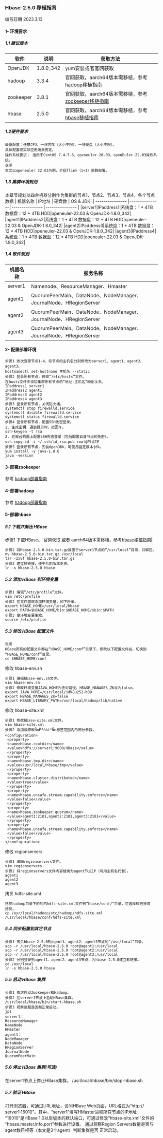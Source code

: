 ### Hbase-2.5.0 移植指南
编写日期 2023.3.13
#### 1- 环境要求
##### 1.1 建议版本
| 软件 | 说明 | 获取方法 |
| ---------------- |---------------- |---------------- |
|OpenJDK|1.8.0_342|yum安装或者官网获取|
|hadoop|3.3.4|官网获取，aarch64版本需移植，参考[hadoop移植指南](https://gitee.com/openeuler/bigdata/blob/master/Docs/%E7%A7%BB%E6%A4%8D%E6%8C%87%E5%8D%97/hadoop.md)|
|zookeeper|3.8.1|官网获取，aarch64版本需移植，参考[zookeeper移植指南](https://gitee.com/openeuler/bigdata/blob/master/Docs/%E7%A7%BB%E6%A4%8D%E6%8C%87%E5%8D%97/zookeeper.md)|
|hbase|2.5.0|官网获取，aarch64版本需移植，参考[hbase移植指南](https://gitee.com/openeuler/bigdata/blob/master/Docs/%E7%A7%BB%E6%A4%8D%E6%8C%87%E5%8D%97/hbase.md)|
##### 1.2硬件要求
```
最低配置：任意CPU、一根内存（大小不限）、一块硬盘（大小不限）。
具体配置视实际应用场景而定。
操作系统要求： 适用于CentOS 7.4~7.6、openeuler-20.03、openEuler-22.03操作系统。
说明
本文以openeuler 22.03为例，介绍flink（1+3）集群部署。
```
##### 1.3 集群环境规划
本章节规划以四台机器分别作为集群的节点1、节点2、节点3、节点4。各个节点数据
| 机器名称 | IP地址 | 硬盘数 | OS & JDK|
| ---------------- |---------------- |---------------- |---------------- |
|server1|IPaddress1|系统盘：1 * 4TB 数据盘：12 * 4TB HDD|openeuler-22.03 & OpenJDK-1.8.0_342|
|agent1|IPaddress2|系统盘：1 * 4TB 数据盘：12 * 4TB HDD|openeuler-22.03 & OpenJDK-1.8.0_342|
|agent2|IPaddress3|系统盘：1 * 4TB 数据盘：12 * 4TB HDD|openeuler-22.03 & OpenJDK-1.8.0_342|
|agent3|IPaddress4|系统盘：1 * 4TB 数据盘：12 * 4TB HDD|openeuler-22.03 & OpenJDK-1.8.0_342|
##### 1.4 软件规划
| 机器名称 | 服务名称 |
| ---------------- |---------------- |
|server1|Namenode、ResourceManager、Hmaster|
|agent1|QuorumPeerMain、DataNode、NodeManager、JournalNode、HRegionServer|
|agent2|QuorumPeerMain、DataNode、NodeManager、JournalNode、HRegionServer|
|agent3|QuorumPeerMain、DataNode、NodeManager、JournalNode、HRegionServer|
#### 2- 配置部署环境
```
步骤1 依次登录节点1-4，将节点的主机名分别修改为server1、agent1、agent2、agent3。
hostnamectl set-hostname 主机名 --static
步骤2 登录所有节点，修改“/etc/hosts”文件。
在hosts文件中添加集群所有节点的“地址-主机名”映射关系。
IPaddress1 server1
IPaddress2 agent1
IPaddress3 agent2
IPaddress4 agent3
步骤3 登录所有节点，关闭防火墙。
systemctl stop firewalld.service
systemctl disable firewalld.service
systemctl status firewalld.service
步骤4 登录所有节点，配置SSH免密登录。
1. 生成密钥，遇到提示时，按回车。
ssh-keygen -t rsa
2. 在每台机器上配置SSH免密登录（包括配置自身节点的免密）。
ssh-copy-id -i ~/.ssh/id_rsa.pub root@节点IP
步骤5 登录所有节点，安装OpenJDK，可使用指定版本jdk。
yum install -y java-1.8.0
java -version
```
#### 3-部署zookeeper
参考 [hadoop部署指南](https://gitee.com/openeuler/bigdata/blob/master/Docs/%E9%83%A8%E7%BD%B2%E6%8C%87%E5%8D%97/hadoop.md)
#### 4-部署hadoop
参考 [hadoop部署指南](https://gitee.com/openeuler/bigdata/blob/master/Docs/%E9%83%A8%E7%BD%B2%E6%8C%87%E5%8D%97/hadoop.md)
#### 5-部署hbase
##### 5.1 下载并解压 HBase
步骤1 下载HBase。
官网获取 或者 aarch64版本需移植，参考[hbase移植指南](https://gitee.com/openeuler/bigdata/blob/master/Docs/%E7%A7%BB%E6%A4%8D%E6%8C%87%E5%8D%97/hbase.md)|
```
步骤2 将hbase-2.5.0-bin.tar.gz放置于server1节点的“/usr/local”目录，并解压。
mv hbase-2.5.0-bin.tar.gz /usr/local
tar -zxvf hbase-2.5.0-bin.tar.gz
步骤3 建立软链接，便于后期版本更换。
ln -s hbase-2.5.0 hbase
```
##### 5.2 添加 HBase 到环境变量
```
步骤1 编辑“/etc/profile”文件。
vim /etc/profile
步骤2 在文件底部添加环境变量，如下所示。
export HBASE_HOME=/usr/local/hbase
export PATH=$HBASE_HOME/bin:$HBASE_HOME/sbin:$PATH
步骤3 使环境变量生效。
source /etc/profile
```
##### 5.3 修改 HBase 配置文件
```
说明
HBase所有的配置文件都在“HBASE_HOME/conf”目录下，修改以下配置文件前，切换到
“HBASE_HOME/conf”目录。
cd $HBASE_HOME/conf
```
修改 hbase-env.sh
```
步骤1 编辑hbase-env.sh文件。
vim hbase-env.sh
步骤2 修改环境变量JAVA_HOME为绝对路径，HBASE_MANAGES_ZK设为false。
export JAVA_HOME=/usr/local/jdk8u252-b09
export HBASE_MANAGES_ZK=false
export HBASE_LIBRARY_PATH=/usr/local/hadoop/lib/native
```
修改 hbase-site.xml
```
步骤1 修改hbase-site.xml文件。
vim hbase-site.xml
步骤2 添加或修改ÑnĒªñàì²Ñn标签范围内的部分参数。
<configuration>
 <property>
 <name>hbase.rootdir</name>
 <value>hdfs://server1:9000/HBase</value>
 </property>
 <property>
 <name>hbase.tmp.dir</name>
 <value>/usr/local/hbase/tmp</value>
 </property>
 <property>
 <name>hbase.cluster.distributed</name>
 <value>true</value>
 </property>
 <property>
 <name>hbase.unsafe.stream.capability.enforce</name>
 <value>false</value>
 </property>
 <property>
 <name>hbase.zookeeper.quorum</name>
 <value>agent1:2181,agent2:2181,agent3:2181</value>
 </property>
 <property>
 <name>hbase.unsafe.stream.capability.enforce</name>
 <value>false</value>
 </property>
</configuration>
```
修改 regionservers
```
步骤1 编辑regionservers文件。
vim regionservers
步骤2 将regionservers文件内容替换为agent节点IP（可用主机名代替）。
agent1
agent2
agent3
```
拷贝 hdfs-site.xml
```
拷贝hadoop目录下的的的hdfs-site.xml文件到“hbase/conf/”目录，可选择软链接或
拷贝。
cp /usr/local/hadoop/etc/hadoop/hdfs-site.xml /usr/local/hbase/conf/hdfs-site.xml
```
##### 5.4 同步配置到其它节点
```
步骤1 拷贝hbase-2.5.0到agent1、agent2、agent3节点的“/usr/local”目录。
scp -r /usr/local/hbase-2.5.0 root@agent1:/usr/local
scp -r /usr/local/hbase-2.5.0 root@agent2:/usr/local
scp -r /usr/local/hbase-2.5.0 root@agent3:/usr/local
步骤2 分别登录到agent1、agent2、agent3节点，为hbase-2.5.0建立软链接。
cd /usr/local
ln -s hbase-2.5.0 hbase
```
##### 5.5 启动 HBase 集群
```
步骤1 依次启动ZooKeeper和Hadoop。
步骤2 在server1节点上启动HBase集群。
/usr/local/hbase/bin/start-hbase.sh
步骤3 观察进程是否都正常启动。
jps
server1：
ResourceManager
NameNode
HMaster
agent1：
NodeManager
DataNode
HRegionServer
JournalNode
QuorumPeerMain
```
##### 5.6 停止 HBase 集群(可选)
在server1节点上停止HBase集群。
/usr/local/hbase/bin/stop-hbase.sh
##### 5.7 验证 HBase
打开浏览器，可通过URL地址，访问HBase Web页面，URL格式为“http://
server1:16010”。其中，“server1”填写HMaster进程所在节点的IP地址，
“16010”是HBase 1.0以后版本的默认端口，可通过修改“hbase-site.xml”文件的
“hbase.master.info.port”参数进行设置。
通过观察Region Servers数量是否与agent数目相等（本文是3个agent）判断集群是否
正常启动。
